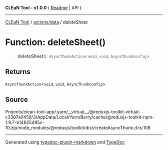 **CLEaN Tool - v1.0.0** ( [Readme](../../../README.md) \| API )

***

[CLEaN Tool](../../../modules.md) / [actions/data](../README.md) / deleteSheet

# Function: deleteSheet()

> **deleteSheet**(): `AsyncThunkAction`\<`void`, `void`, `AsyncThunkConfig`\>

## Returns

`AsyncThunkAction`\<`void`, `void`, `AsyncThunkConfig`\>

## Source

Projects/clean-tool-app/.yarn/\_\_virtual\_\_/@reduxjs-toolkit-virtual-c3307a0459/3/AppData/Local/Yarn/Berry/cache/@reduxjs-toolkit-npm-1.9.7-b14925495c-10.zip/node\_modules/@reduxjs/toolkit/dist/createAsyncThunk.d.ts:108

***

Generated using [typedoc-plugin-markdown](https://www.npmjs.com/package/typedoc-plugin-markdown) and [TypeDoc](https://typedoc.org/)
